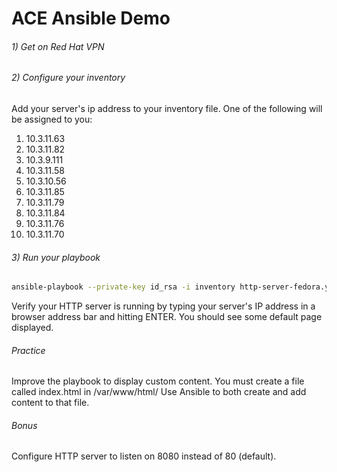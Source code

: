 # ACE Ansible Demo

###### 1) Get on Red Hat VPN

###### 2) Configure your inventory

Add your server's ip address to your inventory file.  One of the following will be assigned to you:

1)	10.3.11.63
2)	10.3.11.82
3)	10.3.9.111
4)	10.3.11.58
5)	10.3.10.56
6)	10.3.11.85
7)	10.3.11.79
8)	10.3.11.84
9)	10.3.11.76
10)	10.3.11.70

###### 3) Run your playbook

```sh
ansible-playbook --private-key id_rsa -i inventory http-server-fedora.yml
```

Verify your HTTP server is running by typing your server's IP address in a browser address bar and hitting ENTER.
You should see some default page displayed.

###### Practice 

Improve the playbook to display custom content.  You must create a file called index.html in /var/www/html/  Use Ansible to both create and add content to that file.

###### Bonus

Configure HTTP server to listen on 8080 instead of 80 (default). 

